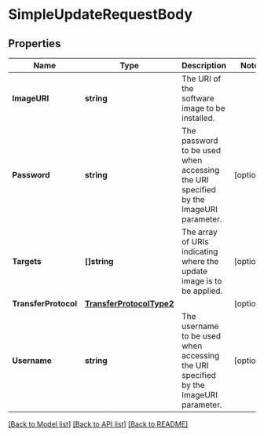 # SimpleUpdateRequestBody

## Properties
Name | Type | Description | Notes
------------ | ------------- | ------------- | -------------
**ImageURI** | **string** | The URI of the software image to be installed. | 
**Password** | **string** | The password to be used when accessing the URI specified by the ImageURI parameter. | [optional] 
**Targets** | **[]string** | The array of URIs indicating where the update image is to be applied. | [optional] 
**TransferProtocol** | [**TransferProtocolType2**](TransferProtocolType_2.md) |  | [optional] 
**Username** | **string** | The username to be used when accessing the URI specified by the ImageURI parameter. | [optional] 

[[Back to Model list]](../README.md#documentation-for-models) [[Back to API list]](../README.md#documentation-for-api-endpoints) [[Back to README]](../README.md)


